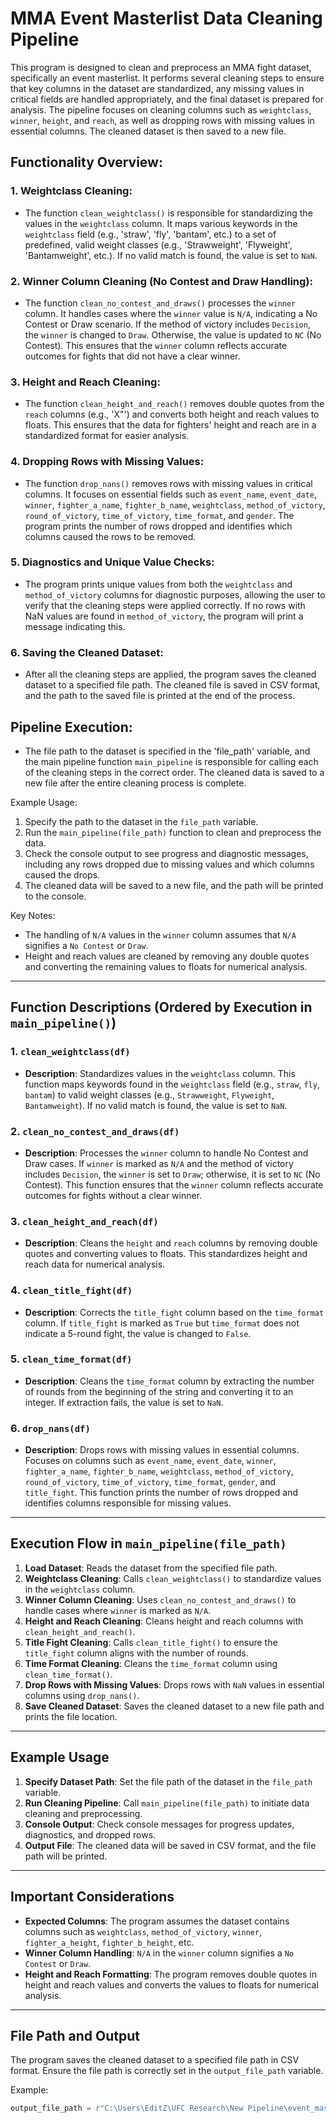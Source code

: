 # MMA Event Masterlist Data Cleaning Pipeline

This program is designed to clean and preprocess an MMA fight dataset, specifically an event masterlist. 
It performs several cleaning steps to ensure that key columns in the dataset are standardized, any missing values 
in critical fields are handled appropriately, and the final dataset is prepared for analysis. The pipeline focuses 
on cleaning columns such as `weightclass`, `winner`, `height`, and `reach`, as well as dropping rows with missing 
values in essential columns. The cleaned dataset is then saved to a new file.

## Functionality Overview:

### 1. **Weightclass Cleaning**:
   - The function `clean_weightclass()` is responsible for standardizing the values in the `weightclass` column. 
     It maps various keywords in the `weightclass` field (e.g., 'straw', 'fly', 'bantam', etc.) to a set of predefined, 
     valid weight classes (e.g., 'Strawweight', 'Flyweight', 'Bantamweight', etc.). If no valid match is found, the 
     value is set to `NaN`.

### 2. **Winner Column Cleaning (No Contest and Draw Handling)**:
   - The function `clean_no_contest_and_draws()` processes the `winner` column. It handles cases where the `winner` value 
     is `N/A`, indicating a No Contest or Draw scenario. If the method of victory includes `Decision`, the `winner` is 
     changed to `Draw`. Otherwise, the value is updated to `NC` (No Contest). This ensures that the `winner` column 
     reflects accurate outcomes for fights that did not have a clear winner.

### 3. **Height and Reach Cleaning**:
   - The function `clean_height_and_reach()` removes double quotes from the `reach` columns (e.g., 'X"') and converts both 
     height and reach values to floats. This ensures that the data for fighters' height and reach are in a standardized 
     format for easier analysis.

### 4. **Dropping Rows with Missing Values**:
   - The function `drop_nans()` removes rows with missing values in critical columns. It focuses on essential fields such 
     as `event_name`, `event_date`, `winner`, `fighter_a_name`, `fighter_b_name`, `weightclass`, `method_of_victory`, 
     `round_of_victory`, `time_of_victory`, `time_format`, and `gender`. The program prints the number of rows dropped 
     and identifies which columns caused the rows to be removed.

### 5. **Diagnostics and Unique Value Checks**:
   - The program prints unique values from both the `weightclass` and `method_of_victory` columns for diagnostic purposes, 
     allowing the user to verify that the cleaning steps were applied correctly. If no rows with NaN values are found in 
     `method_of_victory`, the program will print a message indicating this.

### 6. **Saving the Cleaned Dataset**:
   - After all the cleaning steps are applied, the program saves the cleaned dataset to a specified file path. 
     The cleaned file is saved in CSV format, and the path to the saved file is printed at the end of the process.

## Pipeline Execution:
- The file path to the dataset is specified in the 'file_path' variable, and the main pipeline function `main_pipeline` 
  is responsible for calling each of the cleaning steps in the correct order. The cleaned data is saved to a new file 
  after the entire cleaning process is complete.

Example Usage:
1. Specify the path to the dataset in the `file_path` variable.
2. Run the `main_pipeline(file_path)` function to clean and preprocess the data.
3. Check the console output to see progress and diagnostic messages, including any rows dropped due to missing values 
   and which columns caused the drops.
4. The cleaned data will be saved to a new file, and the path will be printed to the console.

Key Notes:
- The handling of `N/A` values in the `winner` column assumes that `N/A` signifies a `No Contest` or `Draw`.
- Height and reach values are cleaned by removing any double quotes and converting the remaining values to floats for 
  numerical analysis.

---

## Function Descriptions (Ordered by Execution in `main_pipeline()`)

### 1. `clean_weightclass(df)`
- **Description**: Standardizes values in the `weightclass` column. This function maps keywords found in the `weightclass` field (e.g., `straw`, `fly`, `bantam`) to valid weight classes (e.g., `Strawweight`, `Flyweight`, `Bantamweight`). If no valid match is found, the value is set to `NaN`.

### 2. `clean_no_contest_and_draws(df)`
- **Description**: Processes the `winner` column to handle No Contest and Draw cases. If `winner` is marked as `N/A` and the method of victory includes `Decision`, the `winner` is set to `Draw`; otherwise, it is set to `NC` (No Contest). This function ensures that the `winner` column reflects accurate outcomes for fights without a clear winner.

### 3. `clean_height_and_reach(df)`
- **Description**: Cleans the `height` and `reach` columns by removing double quotes and converting values to floats. This standardizes height and reach data for numerical analysis.

### 4. `clean_title_fight(df)`
- **Description**: Corrects the `title_fight` column based on the `time_format` column. If `title_fight` is marked as `True` but `time_format` does not indicate a 5-round fight, the value is changed to `False`.

### 5. `clean_time_format(df)`
- **Description**: Cleans the `time_format` column by extracting the number of rounds from the beginning of the string and converting it to an integer. If extraction fails, the value is set to `NaN`.

### 6. `drop_nans(df)`
- **Description**: Drops rows with missing values in essential columns. Focuses on columns such as `event_name`, `event_date`, `winner`, `fighter_a_name`, `fighter_b_name`, `weightclass`, `method_of_victory`, `round_of_victory`, `time_of_victory`, `time_format`, `gender`, and `title_fight`. This function prints the number of rows dropped and identifies columns responsible for missing values.

---

## Execution Flow in `main_pipeline(file_path)`

1. **Load Dataset**: Reads the dataset from the specified file path.
2. **Weightclass Cleaning**: Calls `clean_weightclass()` to standardize values in the `weightclass` column.
3. **Winner Column Cleaning**: Uses `clean_no_contest_and_draws()` to handle cases where `winner` is marked as `N/A`.
4. **Height and Reach Cleaning**: Cleans height and reach columns with `clean_height_and_reach()`.
5. **Title Fight Cleaning**: Calls `clean_title_fight()` to ensure the `title_fight` column aligns with the number of rounds.
6. **Time Format Cleaning**: Cleans the `time_format` column using `clean_time_format()`.
7. **Drop Rows with Missing Values**: Drops rows with `NaN` values in essential columns using `drop_nans()`.
8. **Save Cleaned Dataset**: Saves the cleaned dataset to a new file path and prints the file location.

---

## Example Usage

1. **Specify Dataset Path**: Set the file path of the dataset in the `file_path` variable.
2. **Run Cleaning Pipeline**: Call `main_pipeline(file_path)` to initiate data cleaning and preprocessing.
3. **Console Output**: Check console messages for progress updates, diagnostics, and dropped rows.
4. **Output File**: The cleaned data will be saved in CSV format, and the file path will be printed.

---

## Important Considerations

- **Expected Columns**: The program assumes the dataset contains columns such as `weightclass`, `method_of_victory`, `winner`, `fighter_a_height`, `fighter_b_height`, etc.
- **Winner Column Handling**: `N/A` in the `winner` column signifies a `No Contest` or `Draw`.
- **Height and Reach Formatting**: The program removes double quotes in height and reach values and converts the values to floats for numerical analysis.

---

## File Path and Output

The program saves the cleaned dataset to a specified file path in CSV format. Ensure the file path is correctly set in the `output_file_path` variable.

Example:
```python
output_file_path = r"C:\Users\EditZ\UFC Research\New Pipeline\event_masterlist_initial_clean.csv"

